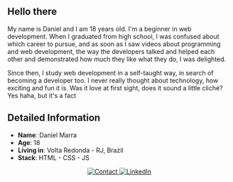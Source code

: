 ## Hello there   

My name is Daniel and I am 18 years old. I'm a beginner in web development.
When I graduated from high school, I was confused about which career to pursue, and as soon as I saw videos about programming and web development, the way the developers talked and helped each other and demonstrated how much they like what they do, I was delighted.

Since then, I study web development in a self-taught way, in search of becoming a developer too. I never really thought about technology, how exciting and fun it is. Was it love at first sight, does it sound a little cliché? Yes haha, but it's a fact

##  Detailed Information

* **Name**: Daniel Marra 
* **Age**: 18
* **Living in**: Volta Redonda - RJ, Brazil 
* **Stack**: HTML - CSS - JS
  
 <p align="center">
 
   <!-- Gmail -->
   <a target="_blank" href="mailto:heydanieldev@gmail.com">
 <img alt="Contact" src="https://img.shields.io/badge/-Gmail-c14438?style=flat-square&logo=Gmail&logoColor=white">
  </a>
  
   <!-- LinkedIn -->
  <a target="_blank" href="https://www.linkedin.com/in/danielmarra/">
    <img alt="LinkedIn" src="https://img.shields.io/badge/-LinkedIn-black?style=flat-square&logo=Linkedin&logoColor=blue">
  </a>
  
   
   
   
 
 


